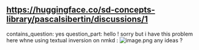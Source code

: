 ## https://huggingface.co/sd-concepts-library/pascalsibertin/discussions/1

contains_question: yes
question_part: hello ! sorry but i have this problem here whne using textual inversion on nmkd : 
![image.png](https://cdn-uploads.huggingface.co/production/uploads/1666800038241-631c66f7e65cd7f686d4b439.png)
 any ideas ?